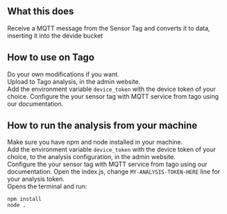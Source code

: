 ## What this does
Receive a MQTT message from the Sensor Tag and converts it to data, inserting it into the devide bucket

## How to use on Tago
Do your own modifications if you want.<br>
Upload to Tago analysis, in the admin website.<br>
Add the environment variable `device_token` with the device token of your choice.
Configure the your sensor tag with MQTT service from tago using our documentation.

## How to run the analysis from your machine  
Make sure you have npm and node installed in your machine.<br>
Add the environment variable `device_token` with the device token of your choice, to the analysis configuration, in the admin website.<br>
Configure the your sensor tag with MQTT service from tago using our documentation.
Open the index.js, change `MY-ANALYSIS-TOKEN-HERE` line for your analysis token.<br>
Opens the terminal and run:

`npm install`<br>
`node .`

